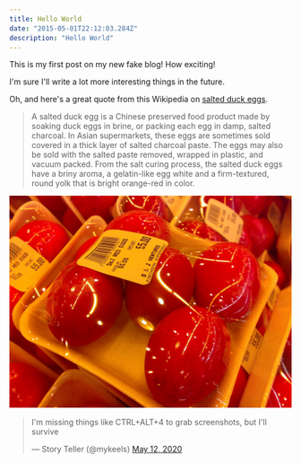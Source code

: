 ```yaml
---
title: Hello World
date: "2015-05-01T22:12:03.284Z"
description: "Hello World"
---
```


This is my first post on my new fake blog! How exciting!

I'm sure I'll write a lot more interesting things in the future.

Oh, and here's a great quote from this Wikipedia on
[salted duck eggs](https://en.wikipedia.org/wiki/Salted_duck_egg).

> A salted duck egg is a Chinese preserved food product made by soaking duck
> eggs in brine, or packing each egg in damp, salted charcoal. In Asian
> supermarkets, these eggs are sometimes sold covered in a thick layer of salted
> charcoal paste. The eggs may also be sold with the salted paste removed,
> wrapped in plastic, and vacuum packed. From the salt curing process, the
> salted duck eggs have a briny aroma, a gelatin-like egg white and a
> firm-textured, round yolk that is bright orange-red in color.

![Chinese Salty Egg](./salty_egg.jpg)

<blockquote class="twitter-tweet"><p lang="en" dir="ltr">I&#39;m missing things like CTRL+ALT+4 to grab screenshots, but I&#39;ll survive</p>&mdash; Story Teller (@mykeels) <a href="https://twitter.com/mykeels/status/1260304679990448131?ref_src=twsrc%5Etfw">May 12, 2020</a></blockquote>

